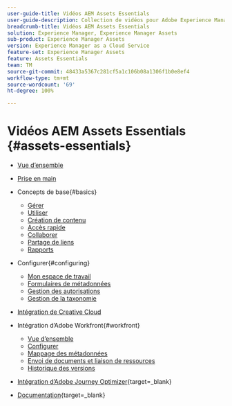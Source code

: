 ```yaml
---
user-guide-title: Vidéos AEM Assets Essentials
user-guide-description: Collection de vidéos pour Adobe Experience Manager Assets Essentials.
breadcrumb-title: Vidéos AEM Assets Essentials
solution: Experience Manager, Experience Manager Assets
sub-product: Experience Manager Assets
version: Experience Manager as a Cloud Service
feature-set: Experience Manager Assets
feature: Assets Essentials
team: TM
source-git-commit: 48433a5367c281cf5a1c106b08a1306f1b0e8ef4
workflow-type: tm+mt
source-wordcount: '69'
ht-degree: 100%

---
```



# Vidéos AEM Assets Essentials {#assets-essentials}

+ [Vue d’ensemble](overview.md)

+ [Prise en main](./getting-started.md)

+ Concepts de base{#basics}
   + [Gérer](basics/managing.md)
   + [Utiliser](basics/using.md)
   + [Création de contenu](basics/creating.md)
   + [Accès rapide](basics/quick-access.md)
   + [Collaborer](basics/collaborating.md)
   + [Partage de liens](basics/link-sharing.md)
   + [Rapports](basics/reports.md)
+ Configurer{#configuring}
   + [Mon espace de travail](configuring/my-workspace.md)
   + [Formulaires de métadonnées](configuring/metadata-forms.md)
   + [Gestion des autorisations](configuring/permissions-management.md)
   + [Gestion de la taxonomie](configuring/taxonomy-management.md)

+ [Intégration de Creative Cloud](integrations/creative-cloud.md)

+ Intégration d’Adobe Workfront{#workfront}
   + [Vue d’ensemble](./integrations/workfront/overview.md)
   + [Configurer](./integrations/workfront/configure.md)
   + [Mappage des métadonnées](./integrations/workfront/map-metadata.md)
   + [Envoi de documents et liaison de ressources](./integrations/workfront/link-send.md)
   + [Historique des versions](./integrations/workfront/versions.md)

+ [Intégration d’Adobe Journey Optimizer](https://experienceleague.adobe.com/docs/journey-optimizer-learn/tutorials/create-messages/create-email-content-with-the-message-editor.html?lang=fr){target=_blank}

+ [Documentation](https://experienceleague.adobe.com/docs/experience-manager-assets-essentials/help/introduction.html?lang=fr){target=_blank}
